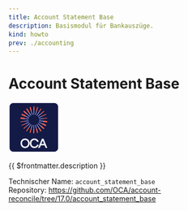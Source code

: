 ```yaml
---
title: Account Statement Base
description: Basismodul für Bankauszüge.
kind: howto
prev: ./accounting
---
```

# Account Statement Base
![icon_oca_app](attachments/icon_oca_app.png)

{{ $frontmatter.description }}

Technischer Name: `account_statement_base`\
Repository: <https://github.com/OCA/account-reconcile/tree/17.0/account_statement_base>
